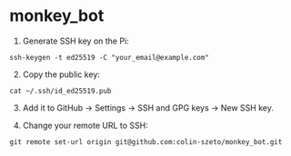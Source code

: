 # monkey_bot

1. Generate SSH key on the Pi:

```ssh-keygen -t ed25519 -C "your_email@example.com"```


2. Copy the public key:

```cat ~/.ssh/id_ed25519.pub```

3. Add it to GitHub → Settings → SSH and GPG keys → New SSH key.

4. Change your remote URL to SSH:

```git remote set-url origin git@github.com:colin-szeto/monkey_bot.git```
